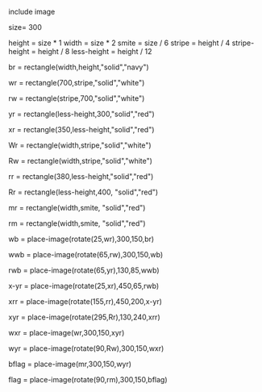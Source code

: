include image

size= 300

height = size * 1
width = size * 2
smite = size / 6
stripe = height / 4
stripe-height = height / 8
less-height = height  / 12





br = rectangle(width,height,"solid","navy")

wr = rectangle(700,stripe,"solid","white")

rw = rectangle(stripe,700,"solid","white")

yr = rectangle(less-height,300,"solid","red")

xr = rectangle(350,less-height,"solid","red")

Wr = rectangle(width,stripe,"solid","white")

Rw = rectangle(width,stripe,"solid","white")

rr = rectangle(380,less-height,"solid","red")

Rr = rectangle(less-height,400, "solid","red")

mr = rectangle(width,smite, "solid","red")

rm = rectangle(width,smite, "solid","red")
  
wb = place-image(rotate(25,wr),300,150,br)
  
wwb = place-image(rotate(65,rw),300,150,wb)
  
rwb = place-image(rotate(65,yr),130,85,wwb)

x-yr = place-image(rotate(25,xr),450,65,rwb)

xrr = place-image(rotate(155,rr),450,200,x-yr)

xyr = place-image(rotate(295,Rr),130,240,xrr)

wxr = place-image(wr,300,150,xyr)

wyr = place-image(rotate(90,Rw),300,150,wxr)

bflag = place-image(mr,300,150,wyr)

flag = place-image(rotate(90,rm),300,150,bflag)